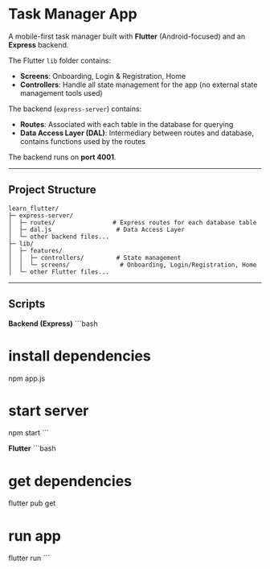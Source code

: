 # Task Manager App

A mobile-first task manager built with **Flutter** (Android-focused) and an **Express** backend.  

The Flutter `lib` folder contains:
- **Screens**: Onboarding, Login & Registration, Home
- **Controllers**: Handle all state management for the app (no external state management tools used)

The backend (`express-server`) contains:
- **Routes**: Associated with each table in the database for querying
- **Data Access Layer (DAL)**: Intermediary between routes and database, contains functions used by the routes

The backend runs on **port 4001**.

---

## Project Structure
```
learn_flutter/
├─ express-server/
│  ├─ routes/                # Express routes for each database table
│  ├─ dal.js                  # Data Access Layer
│  └─ other backend files...
├─ lib/
│  ├─ features/
│  │  ├─ controllers/         # State management
│  │  └─ screens/              # Onboarding, Login/Registration, Home
│  └─ other Flutter files...
```

---

## Scripts

**Backend (Express)**
\`\`\`bash
# install dependencies
npm app.js

# start server
npm start
\`\`\`

**Flutter**
\`\`\`bash
# get dependencies
flutter pub get

# run app
flutter run
\`\`\`

